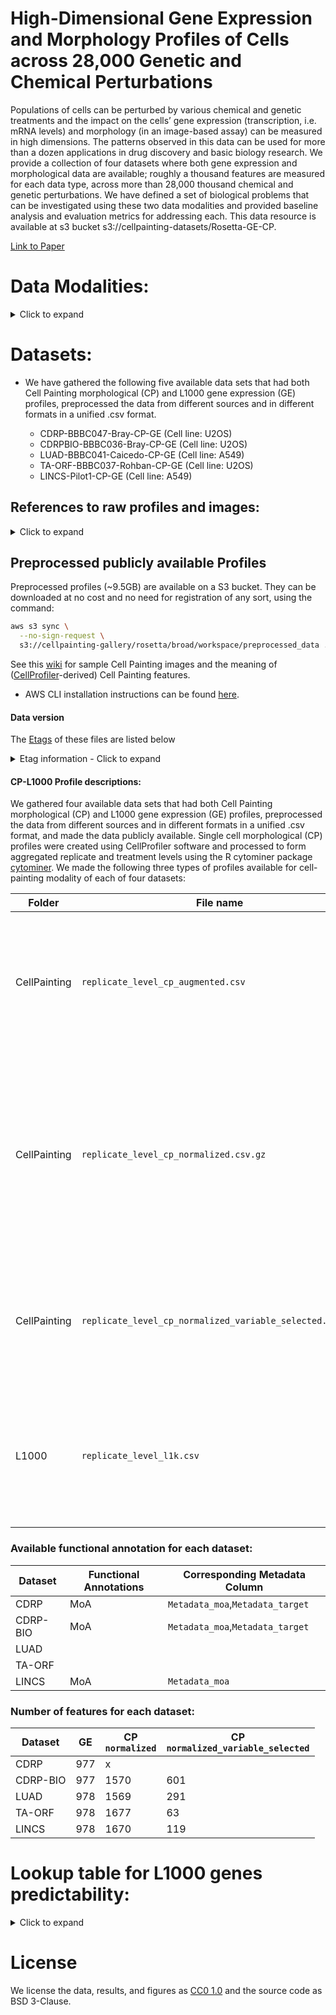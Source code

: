 <!-- #### 2021_Haghighi_NeurIPS_Dataset_submitted -->
# High-Dimensional Gene Expression and Morphology Profiles of Cells across 28,000 Genetic and Chemical Perturbations
Populations of cells can be perturbed by various chemical and genetic treatments and the impact on the cells’ gene expression (transcription, i.e. mRNA levels) and morphology (in an image-based assay) can be measured in high dimensions. The patterns observed in this data can be used for more than a dozen applications in drug discovery and basic biology research. We provide a collection of four datasets where both gene expression and morphological data are available; roughly a thousand features are measured for each data type, across more than 28,000 thousand chemical and genetic perturbations. We have defined a set of biological problems that can be investigated using these two data modalities and provided baseline analysis and evaluation metrics for addressing each. This data resource is available at s3 bucket s3://cellpainting-datasets/Rosetta-GE-CP.

 [Link to Paper](https://www.biorxiv.org/content/10.1101/2021.09.08.459417v1)


# Data Modalities:
<details>
<summary>Click to expand</summary>
  
### Gene expression (GE) profiles
Each cell has DNA in the nucleus which is transcribed into various mRNA molecules which are then translated into proteins that carry out functions in the cell. The levels of mRNA in the cell are often biologically meaningful - collectively, mRNA levels for a cell are known as its transcriptional state; each individual mRNA level is referred to as the corresponding gene's "expression".
The L1000 assay \cite{subramanian2017next} was used to measure the transcriptional state of cells in the datasets here. The assay reports a sample's mRNA levels for 978 genes at high-throughput, from the bulk population of cells treated with a given perturbation. These 978 "landmark" genes capture approximately 80\% of the transcriptional variance for the entire genome \cite{subramanian2017next}. The data processing tools and workflows to produce these profiles are available at https://clue.io/.


### Cell Painting morphological (CP) profiles
We used the Cell Painting assay \cite{bray2016cell} to measure the morphological state of cells treated with a given perturbation. The assay captures fluorescence images of cells colored by six well-characterized fluorescent dyes to stain the nucleus, nucleoli, cytoplasmic RNA, endoplasmic reticulum, actin cytoskeleton, Golgi apparatus and plasma membrane. These eight labeled cell compartments are captured through five channels of high-resolution microscopy images (_DNA, RNA, ER, AGP_, and _Mito_). 
Images are then processed using [CellProfiler software](https://cellprofiler.org/) \cite{mcquin2018cellprofiler} to extract thousands of features of each cell’s morphology and form a high-dimensional profile for each single cell.  These features are based on various shape, intensity and texture statistics and are then aggregated for all the single cells in a "well" (a miniature test tube) that are called replicate-level profiles of perturbations. 
Aggregation of replicate-level profiles across all the wells or replicates of a perturbation is called a treatment-level profile. In our study, we used treatment-level profiles in all experiments but have provided replicate-level profiles for researchers interested in further data exploration. 

</details>
  
# Datasets:

- We have gathered the following five available data sets that had both Cell Painting morphological (CP) and L1000 gene expression (GE) profiles, preprocessed the data from different sources and in different formats in a unified .csv format.

    - CDRP-BBBC047-Bray-CP-GE (Cell line: U2OS)
    - CDRPBIO-BBBC036-Bray-CP-GE (Cell line: U2OS)
    - LUAD-BBBC041-Caicedo-CP-GE (Cell line: A549)
    - TA-ORF-BBBC037-Rohban-CP-GE (Cell line: U2OS)
    - LINCS-Pilot1-CP-GE (Cell line: A549)

## References to raw profiles and images:
<details>
<summary>Click to expand</summary>
  
- CDRP-BBBC047-Bray-[CP](https://pubmed.ncbi.nlm.nih.gov/28327978/) - [GE](https://pubmed.ncbi.nlm.nih.gov/29195078/)
- CDRP-bio-BBBC036-Bray-[CP](https://pubmed.ncbi.nlm.nih.gov/28327978/) - [GE](https://pubmed.ncbi.nlm.nih.gov/29195078/)
- LUAD-BBBC041-Caicedo-[CP](https://registry.opendata.aws/cell-painting-image-collection/) - [GE](https://pubmed.ncbi.nlm.nih.gov/27478040/)
- TA-ORF-BBBC037-Rohban-[CP](https://elifesciences.org/articles/24060) - [GE](https://github.com/carpenterlab/2017_rohban_elife/tree/master/input/TA-OE-L1000-B1)
- LINCS-Pilot1-[CP](https://zenodo.org/record/3928744#.YNu3WzZKheV) - [GE](https://figshare.com/articles/dataset/L1000_data_for_profiling_comparison/13181966)
  
</details>


## Preprocessed publicly available Profiles
Preprocessed profiles (~9.5GB) are available on a S3 bucket. They can be downloaded at no cost and no need for registration of any sort, using the command:

```bash
aws s3 sync \
  --no-sign-request \
  s3://cellpainting-gallery/rosetta/broad/workspace/preprocessed_data .
```

See this [wiki](https://github.com/carpenterlab/2016_bray_natprot/wiki/What-do-Cell-Painting-features-mean%3F) for sample Cell Painting images and the meaning of ([CellProfiler](https://cellprofiler.org/)-derived) Cell Painting features. 

- AWS CLI installation instructions can be found [here](https://docs.aws.amazon.com/cli/latest/userguide/getting-started-install.html).

#### Data version

The [Etags](https://docs.aws.amazon.com/AmazonS3/latest/API/API_Object.html) of these files are listed below

<details>
 <summary>Etag information - Click to expand</summary>
 
```sh
aws s3api list-objects --bucket cellpainting-gallery --prefix rosetta/broad/workspace/preprocessed_data/
```

```json
{
    "Contents": [
        {
            "Key": "rosetta/broad/workspace/preprocessed_data/CDRP-BBBC047-Bray/CellPainting/replicate_level_cp_augmented.csv.gz",
            "LastModified": "2022-02-25T20:24:06.000Z",
            "ETag": "\"8367b77b245035279d21e083fb57564e-261\"",
            "Size": 2183033139,
            "StorageClass": "STANDARD",
            "Owner": {
                "DisplayName": "cellpainting",
                "ID": "b2ff2dec476b541160cb5edae0ba12ffb6f3cd979ce9352e9ca765d92ac2170c"
            }
        },
        {
            "Key": "rosetta/broad/workspace/preprocessed_data/CDRP-BBBC047-Bray/CellPainting/replicate_level_cp_normalized.csv.gz",
            "LastModified": "2022-02-25T20:24:06.000Z",
            "ETag": "\"572869293e0cfacdd8882c2b758fac00-272\"",
            "Size": 2277911750,
            "StorageClass": "STANDARD",
            "Owner": {
                "DisplayName": "cellpainting",
                "ID": "b2ff2dec476b541160cb5edae0ba12ffb6f3cd979ce9352e9ca765d92ac2170c"
            }
        },
        {
            "Key": "rosetta/broad/workspace/preprocessed_data/CDRP-BBBC047-Bray/CellPainting/replicate_level_cp_normalized_variable_selected.csv.gz",
            "LastModified": "2022-02-25T20:24:06.000Z",
            "ETag": "\"510f9c5a93436c8af2f36f0308c78be0-131\"",
            "Size": 1098352960,
            "StorageClass": "STANDARD",
            "Owner": {
                "DisplayName": "cellpainting",
                "ID": "b2ff2dec476b541160cb5edae0ba12ffb6f3cd979ce9352e9ca765d92ac2170c"
            }
        },
        {
            "Key": "rosetta/broad/workspace/preprocessed_data/CDRP-BBBC047-Bray/L1000/replicate_level_l1k.csv.gz",
            "LastModified": "2022-02-25T20:24:06.000Z",
            "ETag": "\"40e1f7285238c5381b9d9fdeebb5a026-32\"",
            "Size": 262406281,
            "StorageClass": "STANDARD",
            "Owner": {
                "DisplayName": "cellpainting",
                "ID": "b2ff2dec476b541160cb5edae0ba12ffb6f3cd979ce9352e9ca765d92ac2170c"
            }
        },
        {
            "Key": "rosetta/broad/workspace/preprocessed_data/CDRP-BBBC047-Bray/L1000/replicate_level_l1k_pclfc.csv.gz",
            "LastModified": "2022-02-25T20:24:06.000Z",
            "ETag": "\"630b98d69d185f530acfb0c272e82031-31\"",
            "Size": 258651159,
            "StorageClass": "STANDARD",
            "Owner": {
                "DisplayName": "cellpainting",
                "ID": "b2ff2dec476b541160cb5edae0ba12ffb6f3cd979ce9352e9ca765d92ac2170c"
            }
        },
        {
            "Key": "rosetta/broad/workspace/preprocessed_data/CDRP-BBBC047-Bray/L1000/replicate_level_l1k_pczscore.csv.gz",
            "LastModified": "2022-02-25T20:24:13.000Z",
            "ETag": "\"5ad1f4b412c8ea9b9abb55a254a7ebbe-72\"",
            "Size": 603440498,
            "StorageClass": "STANDARD",
            "Owner": {
                "DisplayName": "cellpainting",
                "ID": "b2ff2dec476b541160cb5edae0ba12ffb6f3cd979ce9352e9ca765d92ac2170c"
            }
        },
        {
            "Key": "rosetta/broad/workspace/preprocessed_data/CDRP-BBBC047-Bray/L1000/replicate_level_l1k_vczscore.csv.gz",
            "LastModified": "2022-02-25T20:24:13.000Z",
            "ETag": "\"b58b4d31e96964f28165f048bdfd60c8-73\"",
            "Size": 605293966,
            "StorageClass": "STANDARD",
            "Owner": {
                "DisplayName": "cellpainting",
                "ID": "b2ff2dec476b541160cb5edae0ba12ffb6f3cd979ce9352e9ca765d92ac2170c"
            }
        },
        {
            "Key": "rosetta/broad/workspace/preprocessed_data/CDRP-BBBC047-Bray/L1000/treatment_level_l1k.csv.gz",
            "LastModified": "2022-02-25T20:24:27.000Z",
            "ETag": "\"e695e3d5f520553f516516ab8719719f-13\"",
            "Size": 107934871,
            "StorageClass": "STANDARD",
            "Owner": {
                "DisplayName": "cellpainting",
                "ID": "b2ff2dec476b541160cb5edae0ba12ffb6f3cd979ce9352e9ca765d92ac2170c"
            }
        },
        {
            "Key": "rosetta/broad/workspace/preprocessed_data/CDRPBIO-BBBC036-Bray/CellPainting/replicate_level_cp_augmented.csv.gz",
            "LastModified": "2022-02-25T20:24:27.000Z",
            "ETag": "\"3e199aeba5209250e0d2c5948f5bd522-36\"",
            "Size": 298941736,
            "StorageClass": "STANDARD",
            "Owner": {
                "DisplayName": "cellpainting",
                "ID": "b2ff2dec476b541160cb5edae0ba12ffb6f3cd979ce9352e9ca765d92ac2170c"
            }
        },
        {
            "Key": "rosetta/broad/workspace/preprocessed_data/CDRPBIO-BBBC036-Bray/CellPainting/replicate_level_cp_normalized.csv.gz",
            "LastModified": "2022-02-25T20:24:30.000Z",
            "ETag": "\"0b86065f8840aff626d64c6f52a8caf4-38\"",
            "Size": 311539701,
            "StorageClass": "STANDARD",
            "Owner": {
                "DisplayName": "cellpainting",
                "ID": "b2ff2dec476b541160cb5edae0ba12ffb6f3cd979ce9352e9ca765d92ac2170c"
            }
        },
        {
            "Key": "rosetta/broad/workspace/preprocessed_data/CDRPBIO-BBBC036-Bray/CellPainting/replicate_level_cp_normalized_variable_selected.csv.gz",
            "LastModified": "2022-02-25T20:24:32.000Z",
            "ETag": "\"bffd9db9578fcc70bbd7d72e0dfff773-14\"",
            "Size": 117242590,
            "StorageClass": "STANDARD",
            "Owner": {
                "DisplayName": "cellpainting",
                "ID": "b2ff2dec476b541160cb5edae0ba12ffb6f3cd979ce9352e9ca765d92ac2170c"
            }
        },
        {
            "Key": "rosetta/broad/workspace/preprocessed_data/CDRPBIO-BBBC036-Bray/L1000/replicate_level_l1k.csv.gz",
            "LastModified": "2022-02-25T20:24:35.000Z",
            "ETag": "\"5b45e5cb94f0466a2abb11fbac8a655e-4\"",
            "Size": 26842289,
            "StorageClass": "STANDARD",
            "Owner": {
                "DisplayName": "cellpainting",
                "ID": "b2ff2dec476b541160cb5edae0ba12ffb6f3cd979ce9352e9ca765d92ac2170c"
            }
        },
        {
            "Key": "rosetta/broad/workspace/preprocessed_data/LINCS-Pilot1/CellPainting/replicate_level_cp_augmented.csv.gz",
            "LastModified": "2022-02-25T20:24:35.000Z",
            "ETag": "\"9bde4d7112c06ffa1849fbfa4efa22f1-36\"",
            "Size": 296762474,
            "StorageClass": "STANDARD",
            "Owner": {
                "DisplayName": "cellpainting",
                "ID": "b2ff2dec476b541160cb5edae0ba12ffb6f3cd979ce9352e9ca765d92ac2170c"
            }
        },
        {
            "Key": "rosetta/broad/workspace/preprocessed_data/LINCS-Pilot1/CellPainting/replicate_level_cp_normalized.csv.gz",
            "LastModified": "2022-02-25T20:24:36.000Z",
            "ETag": "\"f42af6b4109ef9ed110004def49f6c2c-36\"",
            "Size": 299683743,
            "StorageClass": "STANDARD",
            "Owner": {
                "DisplayName": "cellpainting",
                "ID": "b2ff2dec476b541160cb5edae0ba12ffb6f3cd979ce9352e9ca765d92ac2170c"
            }
        },
        {
            "Key": "rosetta/broad/workspace/preprocessed_data/LINCS-Pilot1/CellPainting/replicate_level_cp_normalized_variable_selected.csv.gz",
            "LastModified": "2022-02-25T20:24:38.000Z",
            "ETag": "\"33783625dc59b0de2bf16c299f5380dd-12\"",
            "Size": 94527797,
            "StorageClass": "STANDARD",
            "Owner": {
                "DisplayName": "cellpainting",
                "ID": "b2ff2dec476b541160cb5edae0ba12ffb6f3cd979ce9352e9ca765d92ac2170c"
            }
        },
        {
            "Key": "rosetta/broad/workspace/preprocessed_data/LINCS-Pilot1/L1000/level_3.csv.gz",
            "LastModified": "2022-02-25T20:24:41.000Z",
            "ETag": "\"8491fe32e9b0b040f10c7d51225d6111-11\"",
            "Size": 89725093,
            "StorageClass": "STANDARD",
            "Owner": {
                "DisplayName": "cellpainting",
                "ID": "b2ff2dec476b541160cb5edae0ba12ffb6f3cd979ce9352e9ca765d92ac2170c"
            }
        },
        {
            "Key": "rosetta/broad/workspace/preprocessed_data/LINCS-Pilot1/L1000/level_4.csv.gz",
            "LastModified": "2022-02-25T20:24:42.000Z",
            "ETag": "\"14679d4b4cae5e12a4e7be8255bd22ff-10\"",
            "Size": 78596325,
            "StorageClass": "STANDARD",
            "Owner": {
                "DisplayName": "cellpainting",
                "ID": "b2ff2dec476b541160cb5edae0ba12ffb6f3cd979ce9352e9ca765d92ac2170c"
            }
        },
        {
            "Key": "rosetta/broad/workspace/preprocessed_data/LINCS-Pilot1/L1000/level_4W.csv.gz",
            "LastModified": "2022-02-25T20:24:43.000Z",
            "ETag": "\"370607c1f148942263037a7e26018303-17\"",
            "Size": 140912507,
            "StorageClass": "STANDARD",
            "Owner": {
                "DisplayName": "cellpainting",
                "ID": "b2ff2dec476b541160cb5edae0ba12ffb6f3cd979ce9352e9ca765d92ac2170c"
            }
        },
        {
            "Key": "rosetta/broad/workspace/preprocessed_data/LINCS-Pilot1/L1000/level_5_modz.csv.gz",
            "LastModified": "2022-02-25T20:24:43.000Z",
            "ETag": "\"5967bd8a92d2c57242436330950f1cd2\"",
            "Size": 3631,
            "StorageClass": "STANDARD",
            "Owner": {
                "DisplayName": "cellpainting",
                "ID": "b2ff2dec476b541160cb5edae0ba12ffb6f3cd979ce9352e9ca765d92ac2170c"
            }
        },
        {
            "Key": "rosetta/broad/workspace/preprocessed_data/LINCS-Pilot1/L1000/level_5_rank.csv.gz",
            "LastModified": "2022-02-25T20:24:43.000Z",
            "ETag": "\"83c8146ea2f8a2a6392643b3c4472727\"",
            "Size": 3631,
            "StorageClass": "STANDARD",
            "Owner": {
                "DisplayName": "cellpainting",
                "ID": "b2ff2dec476b541160cb5edae0ba12ffb6f3cd979ce9352e9ca765d92ac2170c"
            }
        },
        {
            "Key": "rosetta/broad/workspace/preprocessed_data/LINCS-Pilot1/L1000/replicate_level_l1k.csv.gz",
            "LastModified": "2022-02-25T20:24:44.000Z",
            "ETag": "\"872c318560ba21c9d36e805fb97992a4-10\"",
            "Size": 78596337,
            "StorageClass": "STANDARD",
            "Owner": {
                "DisplayName": "cellpainting",
                "ID": "b2ff2dec476b541160cb5edae0ba12ffb6f3cd979ce9352e9ca765d92ac2170c"
            }
        },
        {
            "Key": "rosetta/broad/workspace/preprocessed_data/LUAD-BBBC041-Caicedo/CellPainting/replicate_level_cp_augmented.csv.gz",
            "LastModified": "2022-02-25T20:24:44.000Z",
            "ETag": "\"11a0a26d299f09452455e0c7e44c571c-11\"",
            "Size": 85105940,
            "StorageClass": "STANDARD",
            "Owner": {
                "DisplayName": "cellpainting",
                "ID": "b2ff2dec476b541160cb5edae0ba12ffb6f3cd979ce9352e9ca765d92ac2170c"
            }
        },
        {
            "Key": "rosetta/broad/workspace/preprocessed_data/LUAD-BBBC041-Caicedo/CellPainting/replicate_level_cp_normalized.csv.gz",
            "LastModified": "2022-02-25T20:24:46.000Z",
            "ETag": "\"f91d40a978c96834973f24b96b8a3b02-11\"",
            "Size": 88273100,
            "StorageClass": "STANDARD",
            "Owner": {
                "DisplayName": "cellpainting",
                "ID": "b2ff2dec476b541160cb5edae0ba12ffb6f3cd979ce9352e9ca765d92ac2170c"
            }
        },
        {
            "Key": "rosetta/broad/workspace/preprocessed_data/LUAD-BBBC041-Caicedo/CellPainting/replicate_level_cp_normalized_variable_selected.csv.gz",
            "LastModified": "2022-02-25T20:24:47.000Z",
            "ETag": "\"1ba6936ab1188268850a798e30c4823f-2\"",
            "Size": 16570136,
            "StorageClass": "STANDARD",
            "Owner": {
                "DisplayName": "cellpainting",
                "ID": "b2ff2dec476b541160cb5edae0ba12ffb6f3cd979ce9352e9ca765d92ac2170c"
            }
        },
        {
            "Key": "rosetta/broad/workspace/preprocessed_data/LUAD-BBBC041-Caicedo/L1000/replicate_level_l1k.csv.gz",
            "LastModified": "2022-02-25T20:24:47.000Z",
            "ETag": "\"c1b8cabef1934d213baf797b80c4c32c-2\"",
            "Size": 11448027,
            "StorageClass": "STANDARD",
            "Owner": {
                "DisplayName": "cellpainting",
                "ID": "b2ff2dec476b541160cb5edae0ba12ffb6f3cd979ce9352e9ca765d92ac2170c"
            }
        },
        {
            "Key": "rosetta/broad/workspace/preprocessed_data/LUAD-BBBC041-Caicedo/L1000/replicate_level_l1k_Juan.csv.gz",
            "LastModified": "2022-02-25T20:24:47.000Z",
            "ETag": "\"587d00f75c5fa6164929e3592bf96080-4\"",
            "Size": 25582111,
            "StorageClass": "STANDARD",
            "Owner": {
                "DisplayName": "cellpainting",
                "ID": "b2ff2dec476b541160cb5edae0ba12ffb6f3cd979ce9352e9ca765d92ac2170c"
            }
        },
        {
            "Key": "rosetta/broad/workspace/preprocessed_data/LUAD-BBBC041-Caicedo/L1000/treatment_level_l1k.csv.gz",
            "LastModified": "2022-02-25T20:24:48.000Z",
            "ETag": "\"c7f285af2a39efc64a4c8d57854d6a0e\"",
            "Size": 4575373,
            "StorageClass": "STANDARD",
            "Owner": {
                "DisplayName": "cellpainting",
                "ID": "b2ff2dec476b541160cb5edae0ba12ffb6f3cd979ce9352e9ca765d92ac2170c"
            }
        },
        {
            "Key": "rosetta/broad/workspace/preprocessed_data/TA-ORF-BBBC037-Rohban/CellPainting/replicate_level_cp_augmented.csv.gz",
            "LastModified": "2022-02-25T20:24:48.000Z",
            "ETag": "\"9707bd02924cda850ed6f1e7eba33d9a-4\"",
            "Size": 27548449,
            "StorageClass": "STANDARD",
            "Owner": {
                "DisplayName": "cellpainting",
                "ID": "b2ff2dec476b541160cb5edae0ba12ffb6f3cd979ce9352e9ca765d92ac2170c"
            }
        },
        {
            "Key": "rosetta/broad/workspace/preprocessed_data/TA-ORF-BBBC037-Rohban/CellPainting/replicate_level_cp_normalized.csv.gz",
            "LastModified": "2022-02-25T20:24:48.000Z",
            "ETag": "\"736ef2b85bf5406f27239153f3772218-4\"",
            "Size": 27482072,
            "StorageClass": "STANDARD",
            "Owner": {
                "DisplayName": "cellpainting",
                "ID": "b2ff2dec476b541160cb5edae0ba12ffb6f3cd979ce9352e9ca765d92ac2170c"
            }
        },
        {
            "Key": "rosetta/broad/workspace/preprocessed_data/TA-ORF-BBBC037-Rohban/CellPainting/replicate_level_cp_normalized_variable_selected.csv.gz",
            "LastModified": "2022-02-25T20:24:48.000Z",
            "ETag": "\"1315c2fd175b265d10e929e51d9dfef0\"",
            "Size": 1106334,
            "StorageClass": "STANDARD",
            "Owner": {
                "DisplayName": "cellpainting",
                "ID": "b2ff2dec476b541160cb5edae0ba12ffb6f3cd979ce9352e9ca765d92ac2170c"
            }
        },
        {
            "Key": "rosetta/broad/workspace/preprocessed_data/TA-ORF-BBBC037-Rohban/L1000/replicate_level_l1k.csv.gz",
            "LastModified": "2022-02-25T20:24:49.000Z",
            "ETag": "\"1e643bb1182555a8e7699230a0ea98d1\"",
            "Size": 2022367,
            "StorageClass": "STANDARD",
            "Owner": {
                "DisplayName": "cellpainting",
                "ID": "b2ff2dec476b541160cb5edae0ba12ffb6f3cd979ce9352e9ca765d92ac2170c"
            }
        },
        {
            "Key": "rosetta/broad/workspace/preprocessed_data/TA-ORF-BBBC037-Rohban/L1000/replicate_level_l1k_QNORM.csv.gz",
            "LastModified": "2022-02-25T20:24:49.000Z",
            "ETag": "\"8ffb9c82772442cbbd138a6ab05a9a97\"",
            "Size": 1782302,
            "StorageClass": "STANDARD",
            "Owner": {
                "DisplayName": "cellpainting",
                "ID": "b2ff2dec476b541160cb5edae0ba12ffb6f3cd979ce9352e9ca765d92ac2170c"
            }
        },
        {
            "Key": "rosetta/broad/workspace/preprocessed_data/TA-ORF-BBBC037-Rohban/L1000/replicate_level_l1k_ZSPCQNORM.csv.gz",
            "LastModified": "2022-02-25T20:24:49.000Z",
            "ETag": "\"36783d73bb48bec466aeda707384c7e5\"",
            "Size": 1997953,
            "StorageClass": "STANDARD",
            "Owner": {
                "DisplayName": "cellpainting",
                "ID": "b2ff2dec476b541160cb5edae0ba12ffb6f3cd979ce9352e9ca765d92ac2170c"
            }
        }
    ]
}
```

 </details>
 

#### CP-L1000 Profile descriptions:
We gathered four available data sets that had both Cell Painting morphological (CP) and L1000 gene expression (GE) profiles, preprocessed the data from different sources and in different formats in a unified .csv format, and made the data publicly available. Single cell morphological (CP) profiles were created using CellProfiler software and processed to form aggregated replicate and treatment levels using the R cytominer package [cytominer](https://github.com/cytomining/cytominer/blob/master/vignettes/cytominer-pipeline.Rmd). 
We made the following three types of profiles available for cell-painting modality of each of four datasets:


| Folder  | File name                                                  | Description                                              |
| -------     | ---------------------------------------------------------- | -------------------------------------------------------- |
|CellPainting| `replicate_level_cp_augmented.csv`                                 | Aggregated and Metadata annotated profiles which are the average of single cell profiles in each well.              |
|CellPainting| `replicate_level_cp_normalized.csv.gz`                             | Normalized profiles which are the z-scored aggregated profiles, where the scores are computing using the distribution of negative controls as the reference.                  |
|CellPainting| `replicate_level_cp_normalized_variable_selected.csv.gz`        | Normalized variable selected which are normalized profiles with features selection applied      |
|L1000| `replicate_level_l1k.csv`                                 | Aggregated and Metadata annotated profiles which are the average of single cell profiles in each well.      





### Available functional annotation for each dataset:

| Dataset  | Functional Annotations                                                | Corresponding Metadata Column                                              |
| -------  | ---------------------------------------------------------- | -------------------------------------------------------- |
| CDRP |               MoA                  |      `Metadata_moa`,`Metadata_target`             | 
|CDRP-BIO|             MoA                  |     `Metadata_moa`,`Metadata_target`              |
|LUAD|                   |     |
|TA-ORF|                   |     |
|LINCS|   MoA    | `Metadata_moa` |      


### Number of features for each dataset:

| Dataset  | GE                                                | CP<br/>`normalized`       | CP<br/>`normalized_variable_selected`  |
| -------  | ------------------------------------------------- | ------------------------- | -------------------------------------- |
| CDRP     |               977                                 |      x                    |                                        |
|CDRP-BIO  |               977                                 |      1570                 |              601                       |
|LUAD      |               978                                 |      1569                 |              291                       |
|TA-ORF    |               978                                 |      1677                 |               63                       |
|LINCS     |               978                                 |      1670                 |               119                      | 


<!-- # Running the analysis script notebooks -->



# Lookup table for L1000 genes predictability:
<details>
<summary>Click to expand</summary>
  
[Table](https://github.com/carpenterlab/2021_Haghighi_submitted/blob/main/results/SingleGenePred/Appendix_D.csv)

</details>


# License
We license the data, results, and figures as [CC0 1.0](LICENSE_CC0.md) and the source code as BSD 3-Clause.
